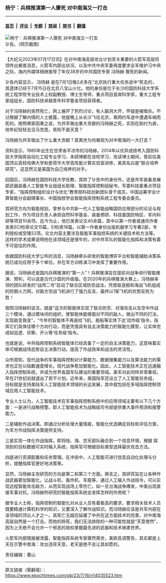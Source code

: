 ### 杨宁：兵棋推演第一人骤死 对中南海又一打击

---

#### [首页](../../../..?n14035523) &nbsp;|&nbsp; [评论](../../../../../epoch-comment?n14035523) &nbsp;|&nbsp; [专题](../../../../../epoch-special?n14035523) &nbsp;|&nbsp; [禁闻](../../../../../epoch-news?n14035523) &nbsp;|&nbsp; [禁书](../../../../../books?n14035523) &nbsp;|&nbsp; [翻墙](https://github.com/gfw-breaker/nogfw/blob/master/README.md?n14035523)


<div><img alt="杨宁：兵棋推演第一人骤死 对中南海又一打击" class="attachment-djy_600_400 size-djy_600_400 wp-post-image" src="https://i.epochtimes.com/assets/uploads/2023/07/id14035524-56c9e320019ffec1e2e804da37431790-600x400-1.png"/>
<div class="caption">
 讣告。（网页截图）
</div></div><hr/><div class="post_content" id="artbody" itemprop="articleBody">
 <!-- article content begin -->
 <p>
  【大纪元2023年07月17日讯】在对中南海高层攻台计划至关重要的火箭军高层将领传出被查消息，火箭军内部出状况，以及中共中央军委再度要求全军维护习中央之际，海内外媒体相继报导了年仅38岁的中共国防专家
  <ok href="https://www.epochtimes.com/gb/tag/%E5%86%AF%E6%97%B8%E8%B5%AB.html">
   冯旸赫
  </ok>
  骤死的新闻。
 </p>
 <p>
  讣告内容显示，
  <ok href="https://www.epochtimes.com/gb/tag/%E5%86%AF%E6%97%B8%E8%B5%AB.html">
   冯旸赫
  </ok>
  是在7月1日晚2点多在“北京执行重大任务途中”死去的，其遗体已经于7月15日在北京八宝山火化。他的身份是位于长沙的国防科技大学系统工程学院专业技术上校副教授、博士生导师，重点项目首席科学家，重大工程专家组组长，国防科技卓越青年科学基金项目获得者。
 </p>
 <p>
  对于冯旸赫的突然死亡，网上展开了热烈讨论，有人脑洞大开，怀疑是被暗杀。不过根据了解内情的人士披露，他是晚上从长沙飞往北京，乘网约车途中遭遇车祸而死的。按照佛家因果之说，为共军做出重大贡献的冯旸赫之死，实则在助纣为虐，他年纪轻轻去见马克思，焉知不是天意？
 </p>
 <p>
  冯旸赫为共军做出了什么重大贡献？其离世为何被视为对中南海的一大打击？
 </p>
 <p>
  资料显示，1985年出生在甘肃省平凉市的冯旸赫，2014年以优异成绩考入国防科技大学指挥自动化工程专业学习，本硕博都在该校学习，攻读博士期间，曾前往美国顶尖高校哈佛大学和爱荷华大学高性能计算实验室进修，美其名曰是“联合培养研究”。这显然又是美国为自己培养的对手。
 </p>
 <p>
  回国后，冯旸赫在国防科技大学任教，其除了讣告中的身份外，还是共军装备发展部武器装备人工智能专业组组长助理、智能指挥控制组秘书，军委科技委重点项目专家，“指挥控制组织设计与优化”教育部科技创新团队骨干成员，中国运筹学会计算智能分会副理事长、中国指控学会智能指挥控制系统工程专委会委员。
 </p>
 <p>
  其研究方向为智能规划，曾参与中共新一代人工智能战略国防应用部分的论证与规划工作，作为项目负责人承担自然科学基金、装备预研、科技委国防特区、军内科研等项目10余项。迄今为止，他已发表论文40余篇，其中以第一作者或通讯作者发表SCI检索论文15篇，EI检索18篇。以第一作者身份出版机器学习专著2部，专利授权或受理22项。论文内容主要涉及智能军事指控系统的关键技术和方法等。这样的学术成果说明他在该领域还是很牛的，对中共军队的智能化指挥和决策有着不可低估的作用。
 </p>
 <p>
  依据国防科技大学公布的消息，冯旸赫牵头研发的智能博弈平台和智能辅助决策系统已成功应用于多个单位，并在军方训练演习中发挥了重要作用。
 </p>
 <p>
  据说，冯旸赫还是国内兵棋推演的“第一人”！兵棋推演旨在提前对战争进行智能推演、预判，可以说是古代沙盘的升级版。在2020年的兵棋推演大赛上，冯旸赫率领的团队研发的“战颅二号”启动了联合区域防空战法，凭借驱逐舰和海战飞机组成的防御火力网，对敌方空战飞机进行了强力反击，最终以1架飞机的优势反败为胜！
 </p>
 <p>
  按照冯旸赫的说法，就是“这次的智能体实现了联合防空、对海攻击以及空中作战三个模块，通过模块间的组织，使智能体能够面对不同的敌人，做出不同的打法，实现敌变我变”，“今年的智能体不再是给飞机、舰船等实体下达‘动作级’指令，指挥它们具体往哪个方向行动，而是凭借具有自主决策能力的智能化模型，让实体完成如巡逻、侦察、开火等‘任务级’指令。
 </p>
 <p>
  也就是说，中共指挥控制系统智能体已经具备了一定的自主决策能力，这意味着实体可根据战场态势自主决策行动，提高了作战效率和战法的灵活性。
 </p>
 <p>
  众所周知，现代战争的军事指挥控制对计算能力、数据搜集能力以及算法能力的需求也正在以指数速度增长，现代战争愈加智能化。因此，人工智能技术正在迅速融入指挥控制系统，并成为世界各国军队建设的重要领域。美军对此同样非常重视，早在21世纪初就退出了若干计划。近年来，美国陆军还设立了人工智能任务组，目标就是支持美陆军人工智能技术领域的长远发展，其中就包括在多域指挥控制领域应用人工智能技术。
 </p>
 <p>
  专业人士认为，人工智能技术在军事指挥控制系统中的应用领域主要有以下几个方面：一是进行战略预警。即人工智能技术为战略级司令部提供重大事件预测和报警能力。
 </p>
 <p>
  二是辅助作战决策。即通过分析处理大量情报，智能化优选确定目标和评估方案，为军方作战指挥决策提供支持。
 </p>
 <p>
  三是实现一体化作战指挥。即将陆、海、空天部队融合到一个信息环境，根据 探测到的目标数据可实时输入系统，指挥官可根据目标类型选择最优攻击方法。
 </p>
 <p>
  四是进行资源配置和任务管理。在冲突中，人工智能可进行信息自动化处理与分析，提醒指挥官更好地决策等。
 </p>
 <p>
  显然，冯旸赫主攻研究的方向是第二和第三个方面。换言之，其研究旨在让各种作战武器更加智能化，让战斗机、轰炸机、军舰等，通过人工输入作战指令，可以实现远程智能攻击敌方，从而实现战场上零伤亡。如一旦台海战争爆发，中美出现直接军事对抗，冯旸赫所研究的智能指挥系统会发挥怎样的作用呢？
 </p>
 <p>
  据专业人士称，指挥控制的智能化对从业人员有着极高的要求，要求相关技术人员既要精通计算机科学的知识，又要深入了解作战知识。而冯旸赫应该是共军内部在该领域的顶尖人才之一。其死亡无疑应延缓了中共在这方面技术的完善，对中南海高层自然是一个打击。而他的猝死，我们无法排除的一种可能性就是“天意使然”，因为上天绝不会允许一个邪恶的政权掌握最先进的武器和技术祸害世界。
 </p>
 <p>
  火箭军内部情报被泄露，智能指挥系统专家骤然离世，美欧高调警告，其实都是上天在示警中南海：攻台违背天意，老天是绝不会让其如愿的。
 </p>
 <p>
  责任编辑：莆山
 </p>
 <!-- article content end -->
 <div id="below_article_ad">
 </div>
</div>


---

原文链接（需翻墙）：https://www.epochtimes.com/gb/23/7/16/n14035523.htm
